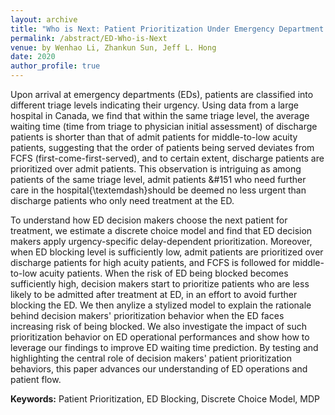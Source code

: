 ```yaml
---
layout: archive
title: "Who is Next: Patient Prioritization Under Emergency Department Blocking"
permalink: /abstract/ED-Who-is-Next
venue: by Wenhao Li, Zhankun Sun, Jeff L. Hong
date: 2020
author_profile: true
---
```


Upon arrival at emergency departments (EDs), patients are classified into different triage levels indicating their urgency. Using data from a large hospital in Canada, we find that within the same triage level, the average waiting time (time from triage to physician initial assessment) of discharge patients is shorter than that of admit patients for middle-to-low acuity patients, suggesting that the order of patients being served deviates from FCFS (first-come-first-served), and to certain extent, discharge patients are prioritized over admit patients. This observation is intriguing as among patients of the same triage level, admit patients &#151 who need further care in the hospital{\textemdash}should be deemed no less urgent than discharge patients who only need treatment at the ED.

To understand how ED decision makers choose the next patient for treatment, we estimate a discrete choice model and find that ED decision makers apply urgency-specific delay-dependent prioritization. Moreover, when ED blocking level is sufficiently low, admit patients are prioritized over discharge patients for high acuity patients, and FCFS is followed for middle-to-low acuity patients. When the risk of ED being blocked becomes sufficiently high, decision makers start to prioritize patients who are less likely to be admitted after treatment at ED, in an effort to avoid further blocking the ED. We then anylize a stylized model to explain the rationale behind decision makers' prioritization behavior when the ED faces increasing risk of being blocked. We also investigate the impact of such prioritization behavior on ED operational performances and show how to leverage our findings to improve ED waiting time prediction. By testing and highlighting the central role of decision makers' patient prioritization behaviors, this paper advances our understanding of ED operations and patient flow.

**Keywords:** Patient Prioritization, ED Blocking, Discrete Choice Model, MDP
